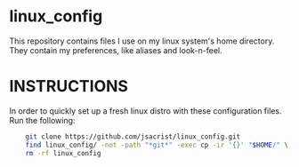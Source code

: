 # linux_config

This repository contains files I use on my linux system's home directory.
They contain my preferences, like aliases and look-n-feel.

# INSTRUCTIONS

In order to quickly set up a fresh linux distro with these configuration files.  Run the following:



```bash
	git clone https://github.com/jsacrist/linux_config.git
	find linux_config/ -not -path "*git*" -exec cp -ir '{}' "$HOME/" \;
	rm -rf linux_config
```

